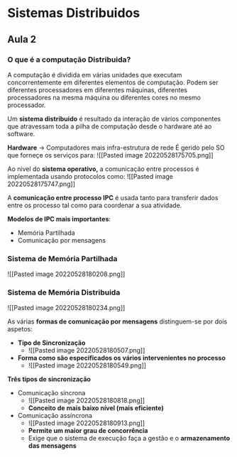 # Sistemas Distribuidos

## Aula 2

### O que é a computação Distribuida?
A computação é dividida em várias unidades que executam concorrentemente  em diferentes elementos de computação. Podem ser diferentes processadores em diferentes máquinas, diferentes processadores na mesma máquina ou diferentes cores no mesmo processador.

Um **sistema distribuido** é resultado da interação de vários componentes que atravessam toda a pilha de computação desde o hardware até ao software.

**Hardware** -> Computadores mais infra-estrutura de rede
É gerido pelo SO que forneçe os serviços para:
![[Pasted image 20220528175705.png]]

Ao nivel do **sistema operativo,** a comunicação entre  processos é implementada usando protocolos como:
![[Pasted image 20220528175747.png]]


A **comunicação entre processo IPC** é usada tanto para transferir dados entre os processo tal como para coordenar a sua atividade.

**Modelos de IPC mais importantes**:
- Memória Partilhada
- Comunicação por mensagens

### Sistema de Memória Partilhada

![[Pasted image 20220528180208.png]]

### Sistema de Memória Distribuida
![[Pasted image 20220528180234.png]]

As várias **formas de comunicação por mensagens** distinguem-se por dois aspetos:

- **Tipo de Sincronização**
	- ![[Pasted image 20220528180507.png]]
- **Forma como são especificados os vários intervenientes no processo**
	- ![[Pasted image 20220528180549.png]]


**Três tipos de sincronização**

- Comunicação síncrona
	- ![[Pasted image 20220528180818.png]]
	- **Conceito de mais baixo nível (mais eficiente)**
- Comunicação assíncrona
	- ![[Pasted image 20220528180913.png]]
	- **Permite um maior grau de concorrência**
	- Exige que o sistema de execução faça a gestão e o **armazenamento das mensagens**
